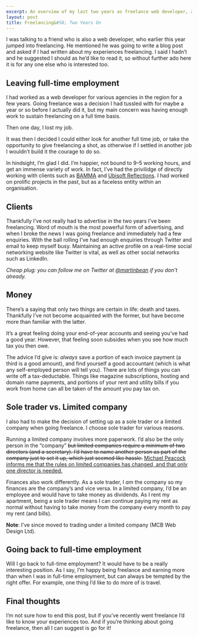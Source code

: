 ```yaml
---
excerpt: An overview of my last two years as freelance web developer, and tips on freelancing in general.
layout: post
title: Freelancing&#58; Two Years On
---
```

<p class="lead">I was talking to a friend who is also a web developer, who earlier this year jumped into freelancing.
  He mentioned he was going to write a blog post and asked if I had written about my experiences freelancing.
  I said I hadn’t and he suggested I should as he’d like to read it, so without further ado here it is for any one else who is interested too.</p>

## Leaving full-time employment
I had worked as a web developer for various agencies in the region for a few years.
Going freelance was a decision I had tussled with for maybe a year or so before I actually did it, but my main concern was having enough work to sustain freelancing on a full time basis.

Then one day, I lost my job.

It was then I decided I could either look for another full time job, or take the opportunity to give freelancing a shot, as otherwise if I settled in another job I wouldn’t build it the courage to do so.

In hindsight, I’m glad I did. I’m happier, not bound to 9–5 working hours, and get an immense variety of work.
In fact, I’ve had the privilidge of directly working with clients such as [BAMMA](http://www.bamma.com/) and [Ubisoft Reflections](http://reflections.ubisoft.com/).
I had worked on prolific projects in the past, but as a faceless entity within an organisation.

## Clients
Thankfully I’ve not really had to advertise in the two years I’ve been freelancing.
Word of mouth is the most powerful form of advertising, and when I broke the news I was going freelance and immediately had a few enquiries.
With the ball rolling I’ve had enough enquiries through Twitter and email to keep myself busy.
Maintaining an active profile on a real-time social networking website like Twitter is vital, as well as other social networks such as LinkedIn.

*Cheap plug: you can follow me on Twitter at [@martinbean](https://twitter.com/martinbean) if you don’t already.*

## Money
There’s a saying that only two things are certain in life: death and taxes.
Thankfully I’ve not become acquainted with the former, but have become more than familiar with the latter.

It’s a great feeling doing your end-of-year accounts and seeing you’ve had a good year.
However, that feeling soon subsides when you see how much tax you then owe.

The advice I’d give is: *always* save a portion of each invoice payment (a third is a good amount), and find yourself a good accountant (which is what any self-employed person will tell you).
There are lots of things you can write off a tax-deductable.
Things like magazine subscriptions, hosting and domain name payments, and portions of your rent and utility bills if you work from home can all be taken of the amount you pay tax on.

## Sole trader vs. Limited company
I also had to make the decision of setting up as a sole trader or a limited company when going freelance.
I choose sole trader for various reasons.

Running a limited company involves more paperwork.
I’d also be the only person in the “company”
<del>but limited companies require a minimum of two directors (and a secretary).
I’d have to name another person as part of the company just to set it up, which just seemed like hassle.</del>
<ins>[Michael Peacock](http://www.michaelpeacock.co.uk) informs me that the rules on limited companies has changed, and that only one director is needed.</ins>

Finances also work differently.
As a sole trader, I *am* the company so my finances are the company’s and vice versa.
In a limited company, I’d be an employee and would have to take money as dividends.
As I rent my apartment, being a sole trader means I can continue paying my rent as normal without having to take money from the company every month to pay my rent (and bills).

**Note**: I’ve since moved to trading under a limited company (MCB Web Design Ltd).

## Going back to full-time employment
Will I go back to full-time employment?
It would have to be a really interesting position.
As I say, I’m happy being freelance and earning more than when I was in full-time employment, but can always be tempted by the right offer.
For example, one thing I’d like to do more of is travel.

## Final thoughts
I’m not sure how to end this post, but if you’ve recently went freelance I’d like to know your experiences too.
And if you’re thinking about going freelance, then all I can suggest is go for it!
